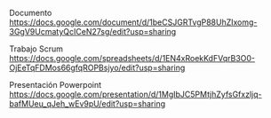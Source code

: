 Documento 
https://docs.google.com/document/d/1beCSJGRTvgP88UhZIxomg-3GgV9UcmatyQcICeN27sg/edit?usp=sharing


Trabajo Scrum
https://docs.google.com/spreadsheets/d/1EN4xRoekKdFVqrB3O0-OjEeTqFDMos66gfqROPBsjyo/edit?usp=sharing


Presentación Powerpoint
https://docs.google.com/presentation/d/1MgIbJC5PMtjhZyfsGfxzljq-bafMUeu_qJeh_wEv9pU/edit?usp=sharing
